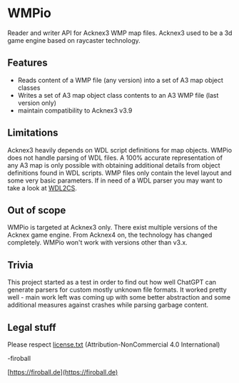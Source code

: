 # WMPio

Reader and writer API for Acknex3 WMP map files.
Acknex3 used to be a 3d game engine based on raycaster technology.

## Features

- Reads content of a WMP file (any version) into a set of A3 map object classes
- Writes a set of A3 map object class contents to an A3 WMP file (last version only)
- maintain compatibility to Acknex3 v3.9

## Limitations

Acknex3 heavily depends on WDL script definitions for map objects. WMPio does not handle parsing of WDL files.
A 100% accurate representation of any A3 map is only possible with obtaining additional details from object definitions found in WDL scripts.
WMP files only contain the level layout and some very basic parameters.
If in need of a WDL parser you may want to take a look at [WDL2CS](https://github.com/firoball/WDL2CS).

## Out of scope

WMPio is targeted at Acknex3 only.
There exist multiple versions of the Acknex game engine. From Acknex4 on, the technology has changed completely. WMPio won't work with versions other than v3.x.

## Trivia

This project started as a test in order to find out how well ChatGPT can generate parsers for custom mostly unknown file formats.
It worked pretty well - main work left was coming up with some better abstraction and some additional measures against crashes while parsing garbage content.

## Legal stuff

Please respect [license.txt](license.txt) (Attribution-NonCommercial 4.0 International)

-firoball

[https://firoball.de](https://firoball.de)

